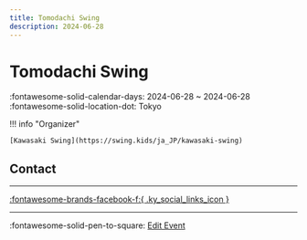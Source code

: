 ```yaml
---
title: Tomodachi Swing
description: 2024-06-28
---
```


# Tomodachi Swing 

:fontawesome-solid-calendar-days: 2024-06-28 ~ 2024-06-28  
:fontawesome-solid-location-dot: Tokyo  

!!! info "Organizer"

    [Kawasaki Swing](https://swing.kids/ja_JP/kawasaki-swing)  

## Contact


---

 [:fontawesome-brands-facebook-f:{ .ky_social_links_icon }](https://www.facebook.com/events/s/tomodachi-swing-night-vol11/799046655482239)

---

:fontawesome-solid-pen-to-square: [Edit Event](https://github.com/swingdance/events/issues/new?assignees=&labels=update+event&projects=&template=03-update_entity.yml&title=Update%20Event%3A%202024%2Fja_JP%20%E2%80%A2%20Tomodachi%20Swing&region=ja_JP&year=2024&id=tomodachi-swing-2024&name=Tomodachi%20Swing&org_id=kawasaki-swing)
